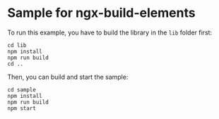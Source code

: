# Sample for ngx-build-elements

To run this example, you have to build the library in the ``lib`` folder first:

```
cd lib
npm install
npm run build
cd ..
```

Then, you can build and start the sample:

```
cd sample
npm install
npm run build
npm start
```